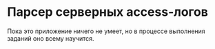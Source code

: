 # Парсер серверных access-логов
Пока это приложение ничего не умеет, но в процессе выполнения заданий оно всему научится.